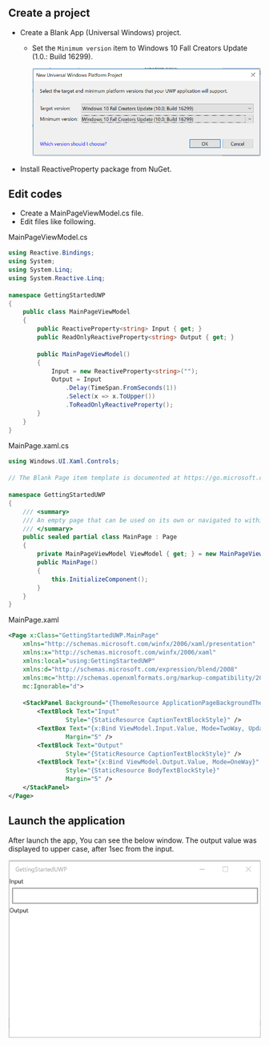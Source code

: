 ## Create a project
- Create a Blank App (Universal Windows) project.
    - Set the `Minimum version` item to Windows 10 Fall Creators Update (1.0.: Build 16299).

      ![Target version](./images/uwp-target-version.png)

- Install ReactiveProperty package from NuGet.

## Edit codes
- Create a MainPageViewModel.cs file.
- Edit files like following.

MainPageViewModel.cs
```cs
using Reactive.Bindings;
using System;
using System.Linq;
using System.Reactive.Linq;

namespace GettingStartedUWP
{
    public class MainPageViewModel
    {
        public ReactiveProperty<string> Input { get; }
        public ReadOnlyReactiveProperty<string> Output { get; }

        public MainPageViewModel()
        {
            Input = new ReactiveProperty<string>("");
            Output = Input
                .Delay(TimeSpan.FromSeconds(1))
                .Select(x => x.ToUpper())
                .ToReadOnlyReactiveProperty();
        }
    }
}
```

MainPage.xaml.cs
```cs
using Windows.UI.Xaml.Controls;

// The Blank Page item template is documented at https://go.microsoft.com/fwlink/?LinkId=402352&clcid=0x409

namespace GettingStartedUWP
{
    /// <summary>
    /// An empty page that can be used on its own or navigated to within a Frame.
    /// </summary>
    public sealed partial class MainPage : Page
    {
        private MainPageViewModel ViewModel { get; } = new MainPageViewModel();
        public MainPage()
        {
            this.InitializeComponent();
        }
    }
}
```

MainPage.xaml
```xml
<Page x:Class="GettingStartedUWP.MainPage"
    xmlns="http://schemas.microsoft.com/winfx/2006/xaml/presentation"
    xmlns:x="http://schemas.microsoft.com/winfx/2006/xaml"
    xmlns:local="using:GettingStartedUWP"
    xmlns:d="http://schemas.microsoft.com/expression/blend/2008"
    xmlns:mc="http://schemas.openxmlformats.org/markup-compatibility/2006"
    mc:Ignorable="d">

    <StackPanel Background="{ThemeResource ApplicationPageBackgroundThemeBrush}">
        <TextBlock Text="Input"
                Style="{StaticResource CaptionTextBlockStyle}" />
        <TextBox Text="{x:Bind ViewModel.Input.Value, Mode=TwoWay, UpdateSourceTrigger=PropertyChanged}"
                Margin="5" />
        <TextBlock Text="Output"
                Style="{StaticResource CaptionTextBlockStyle}" />
        <TextBlock Text="{x:Bind ViewModel.Output.Value, Mode=OneWay}"
                Style="{StaticResource BodyTextBlockStyle}"
                Margin="5" />
    </StackPanel>
</Page>
```

## Launch the application

After launch the app, You can see the below window.
The output value was displayed to upper case, after 1sec from the input.

![Launch the app](./images/launch-uwp-app.gif)
